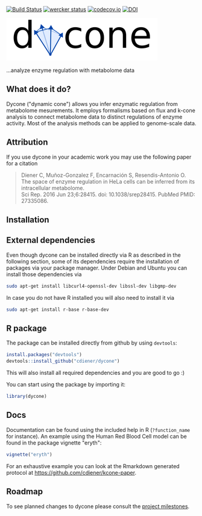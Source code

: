 [![Build Status](https://travis-ci.org/cdiener/dycone.svg?branch=master)](https://travis-ci.org/cdiener/dycone)
[![wercker status](https://app.wercker.com/status/b8b682f3278fd21b27afab12fb050db7/s "wercker status")](https://app.wercker.com/project/bykey/b8b682f3278fd21b27afab12fb050db7)
[![codecov.io](http://codecov.io/github/cdiener/dycone/coverage.svg?branch=master)](http://codecov.io/github/cdiener/dycone?branch=master)
[![DOI](https://zenodo.org/badge/doi/10.5281/zenodo.49987.svg)](http://dx.doi.org/10.5281/zenodo.49987)

![dycone](stuff/logo.png)

...analyze enzyme regulation with metabolome data

What does it do?
--------------

Dycone ("dynamic cone") allows you infer enzymatic regulation from 
metabolome mesurements. It employs formalisms based on flux and k-cone 
analysis to connect metabolome data to distinct regulations of enzyme activity. 
Most of the analysis methods can be applied to genome-scale data. 

Attribution
-----------

If you use dycone in your academic work you may use the following paper for a citation

> Diener C, Muñoz-Gonzalez F, Encarnación S, Resendis-Antonio O.     
> The space of enzyme regulation in HeLa cells can be inferred from its intracellular metabolome.      
> Sci Rep. 2016 Jun 23;6:28415. doi: 10.1038/srep28415. PubMed PMID: 27335086.

Installation
-----------

## External dependencies

Even though dycone can be installed directly via R as described in the following 
section, some of its dependencies require the installation of packages via
your package manager. Under Debian and Ubuntu you can install those dependencies
via

```bash
sudo apt-get install libcurl4-openssl-dev libssl-dev libgmp-dev
```

In case you do not have R installed you will also need to install it via

```bash
sudo apt-get install r-base r-base-dev
```

## R package

The package can be installed directly from github by using `devtools`:

```R
install.packages("devtools")
devtools::install_github("cdiener/dycone")
```

This will also install all required dependencies and you are good to go :)

You can start using the package by importing it:
```R
library(dycone)
```

Docs
----

Documentation can be found using the included help in R (`?function_name` for 
instance). An example using the Human Red Blood Cell model can be found in the 
package vignette "eryth": 

```R
vignette("eryth")
```

For an exhaustive example you can look at the Rmarkdown generated protocol at 
https://github.com/cdiener/kcone-paper.

Roadmap
-------

To see planned changes to dycone please consult the [project milestones](https://github.com/cdiener/dycone/milestones).
